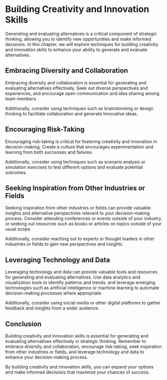 Building Creativity and Innovation Skills
============================================================================================

Generating and evaluating alternatives is a critical component of strategic thinking, allowing you to identify new opportunities and make informed decisions. In this chapter, we will explore techniques for building creativity and innovation skills to enhance your ability to generate and evaluate alternatives.

Embracing Diversity and Collaboration
-------------------------------------

Embracing diversity and collaboration is essential for generating and evaluating alternatives effectively. Seek out diverse perspectives and experiences, and encourage open communication and idea sharing among team members.

Additionally, consider using techniques such as brainstorming or design thinking to facilitate collaboration and generate innovative ideas.

Encouraging Risk-Taking
-----------------------

Encouraging risk-taking is critical for fostering creativity and innovation in decision-making. Create a culture that encourages experimentation and learning from both successes and failures.

Additionally, consider using techniques such as scenario analysis or simulation exercises to test different options and evaluate potential outcomes.

Seeking Inspiration from Other Industries or Fields
---------------------------------------------------

Seeking inspiration from other industries or fields can provide valuable insights and alternative perspectives relevant to your decision-making process. Consider attending conferences or events outside of your industry, or seeking out resources such as books or articles on topics outside of your usual scope.

Additionally, consider reaching out to experts or thought leaders in other industries or fields to gain new perspectives and insights.

Leveraging Technology and Data
------------------------------

Leveraging technology and data can provide valuable tools and resources for generating and evaluating alternatives. Use data analytics and visualization tools to identify patterns and trends, and leverage emerging technologies such as artificial intelligence or machine learning to automate decision-making processes where appropriate.

Additionally, consider using social media or other digital platforms to gather feedback and insights from a wider audience.

Conclusion
----------

Building creativity and innovation skills is essential for generating and evaluating alternatives effectively in strategic thinking. Remember to embrace diversity and collaboration, encourage risk-taking, seek inspiration from other industries or fields, and leverage technology and data to enhance your decision-making process.

By building creativity and innovation skills, you can expand your options and make informed decisions that maximize your chances of success.


